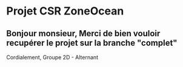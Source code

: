 # Projet CSR ZoneOcean
## Bonjour monsieur, Merci de bien vouloir recupérer le projet sur la branche "complet"

Cordialement,
Groupe 2D - Alternant
